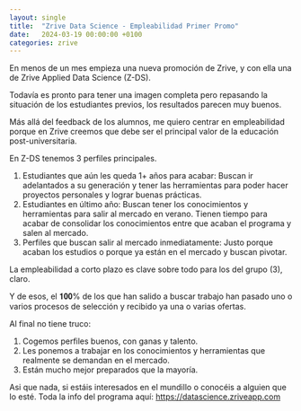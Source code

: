 ```yaml
---
layout: single
title:  "Zrive Data Science - Empleabilidad Primer Promo"
date:   2024-03-19 00:00:00 +0100
categories: zrive
---
```

En menos de un mes empieza una nueva promoción de Zrive, y con ella una de Zrive Applied Data Science (Z-DS).

Todavía es pronto para tener una imagen completa pero repasando la situación de los estudiantes previos, los resultados parecen muy buenos.

Más allá del feedback de los alumnos, me quiero centrar en empleabilidad porque en Zrive creemos que debe ser el principal valor de la educación post-universitaria.

En Z-DS tenemos 3 perfiles principales.

1. Estudiantes que aún les queda 1+ años para acabar: Buscan ir adelantados a su generación y tener las herramientas para poder hacer proyectos personales y lograr buenas prácticas.
2. Estudiantes en último año: Buscan tener los conocimientos y herramientas para salir al mercado en verano. Tienen tiempo para acabar de consolidar los conocimientos entre que acaban el programa y salen al mercado.
3. Perfiles que buscan salir al mercado inmediatamente: Justo porque acaban los estudios o porque ya están en el mercado y buscan pivotar.

La empleabilidad a corto plazo es clave sobre todo para los del grupo (3), claro. 

Y de esos, el 𝟏𝟎𝟎% de los que han salido a buscar trabajo han pasado uno o varios procesos de selección y recibido ya una o varias ofertas.

Al final no tiene truco: 
1. Cogemos perfiles buenos, con ganas y talento. 
2. Les ponemos a trabajar en los conocimientos y herramientas que realmente se demandan en el mercado.
3. Están mucho mejor preparados que la mayoría.

Asi que nada, si estáis interesados en el mundillo o conocéis a alguien que lo esté. Toda la info del programa aquí: https://datascience.zriveapp.com